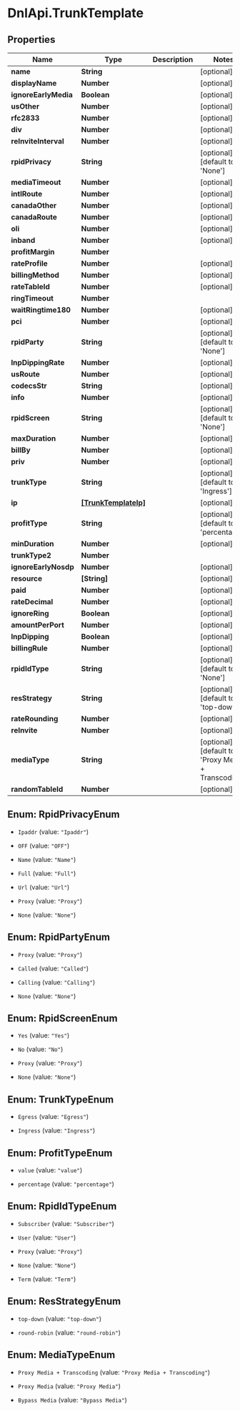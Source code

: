 # DnlApi.TrunkTemplate

## Properties
Name | Type | Description | Notes
------------ | ------------- | ------------- | -------------
**name** | **String** |  | [optional] 
**displayName** | **Number** |  | [optional] 
**ignoreEarlyMedia** | **Boolean** |  | [optional] 
**usOther** | **Number** |  | [optional] 
**rfc2833** | **Number** |  | [optional] 
**div** | **Number** |  | [optional] 
**reInviteInterval** | **Number** |  | [optional] 
**rpidPrivacy** | **String** |  | [optional] [default to &#39;None&#39;]
**mediaTimeout** | **Number** |  | [optional] 
**intlRoute** | **Number** |  | [optional] 
**canadaOther** | **Number** |  | [optional] 
**canadaRoute** | **Number** |  | [optional] 
**oli** | **Number** |  | [optional] 
**inband** | **Number** |  | [optional] 
**profitMargin** | **Number** |  | 
**rateProfile** | **Number** |  | [optional] 
**billingMethod** | **Number** |  | [optional] 
**rateTableId** | **Number** |  | [optional] 
**ringTimeout** | **Number** |  | 
**waitRingtime180** | **Number** |  | [optional] 
**pci** | **Number** |  | [optional] 
**rpidParty** | **String** |  | [optional] [default to &#39;None&#39;]
**lnpDippingRate** | **Number** |  | [optional] 
**usRoute** | **Number** |  | [optional] 
**codecsStr** | **String** |  | [optional] 
**info** | **Number** |  | [optional] 
**rpidScreen** | **String** |  | [optional] [default to &#39;None&#39;]
**maxDuration** | **Number** |  | [optional] 
**billBy** | **Number** |  | [optional] 
**priv** | **Number** |  | [optional] 
**trunkType** | **String** |  | [optional] [default to &#39;Ingress&#39;]
**ip** | [**[TrunkTemplateIp]**](TrunkTemplateIp.md) |  | [optional] 
**profitType** | **String** |  | [optional] [default to &#39;percentage&#39;]
**minDuration** | **Number** |  | [optional] 
**trunkType2** | **Number** |  | 
**ignoreEarlyNosdp** | **Number** |  | [optional] 
**resource** | **[String]** |  | [optional] 
**paid** | **Number** |  | [optional] 
**rateDecimal** | **Number** |  | [optional] 
**ignoreRing** | **Boolean** |  | [optional] 
**amountPerPort** | **Number** |  | [optional] 
**lnpDipping** | **Boolean** |  | [optional] 
**billingRule** | **Number** |  | [optional] 
**rpidIdType** | **String** |  | [optional] [default to &#39;None&#39;]
**resStrategy** | **String** |  | [optional] [default to &#39;top-down&#39;]
**rateRounding** | **Number** |  | [optional] 
**reInvite** | **Number** |  | [optional] 
**mediaType** | **String** |  | [optional] [default to &#39;Proxy Media + Transcoding&#39;]
**randomTableId** | **Number** |  | [optional] 


<a name="RpidPrivacyEnum"></a>
## Enum: RpidPrivacyEnum


* `Ipaddr` (value: `"Ipaddr"`)

* `OFF` (value: `"OFF"`)

* `Name` (value: `"Name"`)

* `Full` (value: `"Full"`)

* `Url` (value: `"Url"`)

* `Proxy` (value: `"Proxy"`)

* `None` (value: `"None"`)




<a name="RpidPartyEnum"></a>
## Enum: RpidPartyEnum


* `Proxy` (value: `"Proxy"`)

* `Called` (value: `"Called"`)

* `Calling` (value: `"Calling"`)

* `None` (value: `"None"`)




<a name="RpidScreenEnum"></a>
## Enum: RpidScreenEnum


* `Yes` (value: `"Yes"`)

* `No` (value: `"No"`)

* `Proxy` (value: `"Proxy"`)

* `None` (value: `"None"`)




<a name="TrunkTypeEnum"></a>
## Enum: TrunkTypeEnum


* `Egress` (value: `"Egress"`)

* `Ingress` (value: `"Ingress"`)




<a name="ProfitTypeEnum"></a>
## Enum: ProfitTypeEnum


* `value` (value: `"value"`)

* `percentage` (value: `"percentage"`)




<a name="RpidIdTypeEnum"></a>
## Enum: RpidIdTypeEnum


* `Subscriber` (value: `"Subscriber"`)

* `User` (value: `"User"`)

* `Proxy` (value: `"Proxy"`)

* `None` (value: `"None"`)

* `Term` (value: `"Term"`)




<a name="ResStrategyEnum"></a>
## Enum: ResStrategyEnum


* `top-down` (value: `"top-down"`)

* `round-robin` (value: `"round-robin"`)




<a name="MediaTypeEnum"></a>
## Enum: MediaTypeEnum


* `Proxy Media + Transcoding` (value: `"Proxy Media + Transcoding"`)

* `Proxy Media` (value: `"Proxy Media"`)

* `Bypass Media` (value: `"Bypass Media"`)




